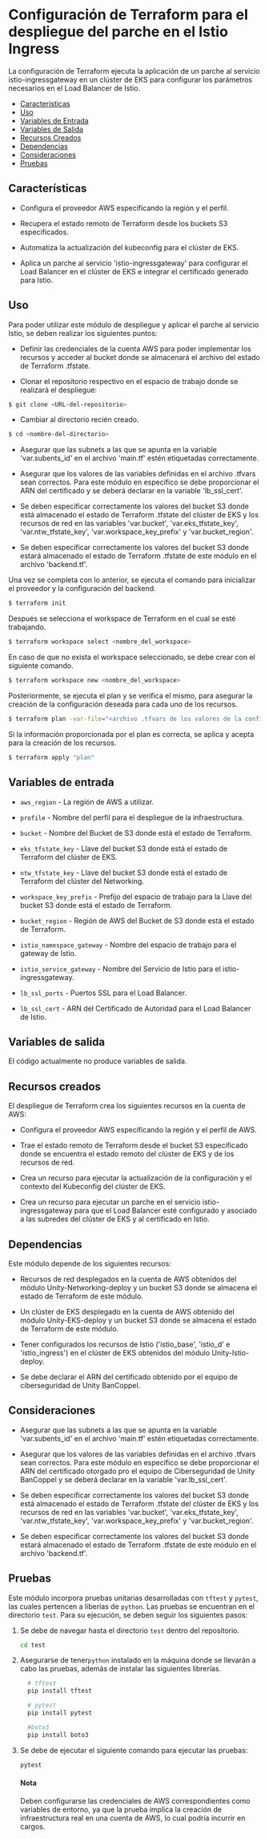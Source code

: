 # Configuración de Terraform para el despliegue del parche en el Istio Ingress

La configuración de Terraform ejecuta la aplicación de un parche al servicio istio-ingressgateway en un clúster de EKS para configurar los parámetros necesarios en el Load Balancer de Istio.

- [Características](#características)
- [Uso](#uso)
- [Variables de Entrada](#variables-de-entrada)
- [Variables de Salida](#variables-de-salida)
- [Recursos Creados](#recursos-creados)
- [Dependencias](#dependencias)
- [Consideraciones](#consideraciones)
- [Pruebas](#pruebas)

## Características

- Configura el proveedor AWS especificando la región y el perfil.

- Recupera el estado remoto de Terraform desde los buckets S3 especificados.

- Automatiza la actualización del kubeconfig para el clúster de EKS.

- Aplica un parche al servicio 'istio-ingressgateway' para configurar el Load Balancer en el clúster de EKS e integrar el certificado generado para Istio.


## Uso

Para poder utilizar este módulo de despliegue y aplicar el parche al servicio Istio, se deben realizar los siguientes puntos:

- Definir las credenciales de la cuenta AWS para poder implementar los recursos y acceder al bucket donde se almacenará el archivo del estado de Terraform .tfstate.

- Clonar el repositorio respectivo en el espacio de trabajo donde se realizará el despliegue:

```bash
$ git clone <URL-del-repositorio>
```

- Cambiar al directorio recién creado.

```bash
$ cd <nombre-del-directorio>
```
- Asegurar que las subnets a las que se apunta en la variable 'var.subents_id' en el archivo 'main.tf' estén etiquetadas correctamente.

- Asegurar que los valores de las variables definidas en el archivo .tfvars sean correctos. Para este módulo en específico se debe proporcionar el ARN del certificado y se deberá declarar en la variable 'lb_ssl_cert'.

- Se deben especificar correctamente los valores del bucket S3 donde está almacenado el estado de Terraform .tfstate del clúster de EKS y los recursos de red en las variables 'var.bucket', 'var.eks_tfstate_key', 'var.ntw_tfstate_key', 'var.workspace_key_prefix' y 'var.bucket_region'.

- Se deben especificar correctamente los valores del bucket S3 donde estará almacenado el estado de Terraform .tfstate de este módulo en el archivo 'backend.tf'.

Una vez se completa con lo anterior, se ejecuta el comando para inicializar el proveedor y la configuración del backend.

```bash
$ terraform init
```

Después se selecciona el workspace de Terraform en el cual se esté trabajando.

```bash
$ terraform workspace select <nombre_del_workspace>
```

En caso de que no exista el workspace seleccionado, se debe crear con el siguiente comando.

```bash
$ terraform workspace new <nombre_del_workspace>
```

Posteriormente, se ejecuta el plan y se verifica el mismo, para asegurar la creación de la configuración deseada para cada uno de los recursos.

```bash
$ terraform plan -var-file="<archivo .tfvars de los valores de la configuración>" -var "profile=<iniciativa de Unity>" -out=plan
```

Si la información proporcionada por el plan es correcta, se aplica y acepta para la creación de los recursos.

```bash
$ terraform apply "plan"
```


## Variables de entrada

- `aws_region` - La región de AWS a utilizar.

- `profile` - Nombre del perfil para el despliegue de la infraestructura.

- `bucket` - Nombre del Bucket de S3 donde está el estado de Terraform.

- `eks_tfstate_key` - Llave del bucket S3 donde está el estado de Terraform del clúster de EKS.

- `ntw_tfstate_key` - Llave del bucket S3 donde está el estado de Terraform del clúster del Networking.

- `workspace_key_prefix` - Prefijo del espacio de trabajo para la Llave del bucket S3 donde está el estado de Terraform.

- `bucket_region` - Región de AWS del Bucket de S3 donde está el estado de Terraform.

- `istio_namespace_gateway` - Nombre del espacio de trabajo para el gateway de Istio.

- `istio_service_gateway` - Nombre del Servicio de Istio para el istio-ingressgateway.

- `lb_ssl_ports` - Puertos SSL para el Load Balancer.

- `lb_ssl_cert` - ARN del Certificado de Autoridad para el Load Balancer de Istio.


## Variables de salida

El código actualmente no produce variables de salida.


## Recursos creados

El despliegue de Terraform crea los siguientes recursos en la cuenta de AWS:

- Configura el proveedor AWS especificando la región y el perfil de AWS.

- Trae el estado remoto de Terraform desde el bucket S3 especificado donde se encuentra el estado remoto del clúster de EKS y de los recursos de red.

- Crea un recurso para ejecutar la actualización de la configuración y el contexto del Kubeconfig del clúster de EKS.

- Crea un recurso para ejecutar un parche en el servicio istio-ingressgateway para que el Load Balancer esté configurado y asociado a las subredes del clúster de EKS y al certificado en Istio.


## Dependencias

Este módulo depende de los siguientes recursos:

- Recursos de red desplegados en la cuenta de AWS obtenidos del módulo Unity-Networking-deploy y un bucket S3 donde se almacena el estado de Terraform de este módulo.

- Un clúster de EKS desplegado en la cuenta de AWS obtenido del módulo Unity-EKS-deploy y un bucket S3 donde se almacena el estado de Terraform de este módulo.

- Tener configurados los recursos de Istio ('istio_base', 'istio_d' e 'istio_ingress') en el clúster de EKS obtenidos del módulo Unity-Istio-deploy.

- Se debe declarar el ARN del certificado obtenido por el equipo de ciberseguridad de Unity BanCoppel.


## Consideraciones

- Asegurar que las subnets a las que se apunta en la variable 'var.subents_id' en el archivo 'main.tf' estén etiquetadas correctamente.

- Asegurar que los valores de las variables definidas en el archivo .tfvars sean correctos. Para este módulo en específico se debe proporcionar el ARN del certificado otorgado pro el equipo de Ciberseguridad de Unity BanCoppel y se deberá declarar en la variable 'var.lb_ssl_cert'.

- Se deben especificar correctamente los valores del bucket S3 donde está almacenado el estado de Terraform .tfstate del clúster de EKS y los recursos de red en las variables 'var.bucket', 'var.eks_tfstate_key', 'var.ntw_tfstate_key', 'var.workspace_key_prefix' y 'var.bucket_region'.

- Se deben especificar correctamente los valores del bucket S3 donde estará almacenado el estado de Terraform .tfstate de este módulo en el archivo 'backend.tf'.


## Pruebas

Este módulo incorpora pruebas unitarias desarrolladas con `tftest` y `pytest`, las cuales pertencen a liberías de `python`. Las pruebas se encuentran en el directorio `test`. Para su ejecución, se deben seguir los siguientes pasos:

1. Se debe de navegar hasta el directorio `test` dentro del repositorio.
    ```bash
    cd test
2. Asegurarse de tener`python` instalado en la máquina donde se llevarán a cabo las pruebas, además de instalar las siguientes librerías.
    ```python
      # tftest
      pip install tftest

      # pytest
      pip install pytest

      #boto3
      pip install boto3
    ```
4. Se debe de ejecutar el siguiente comando para ejecutar las pruebas:
    ```bash
    pytest
    ```
    #### Nota
    Deben configurarse las credenciales de AWS correspondientes como variables de entorno, ya que la prueba implica la creación de infraestructura real en una cuenta de AWS, lo cual podría incurrir en cargos.